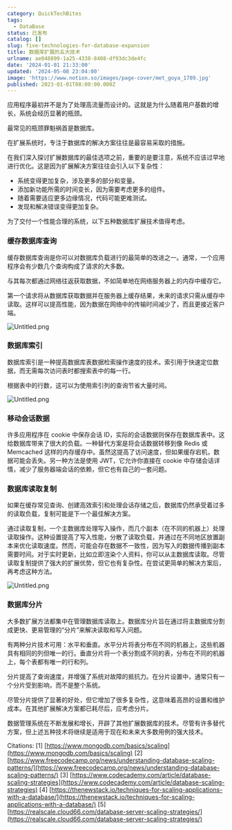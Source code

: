 ```yaml
---
category: QuickTechBites
tags:
  - DataBase
status: 已发布
catalog: []
slug: five-technologies-for-database-expansion
title: 数据库扩展的五大技术
urlname: ae048899-1a25-4338-8408-df93dc3de4fc
date: '2024-01-01 21:33:00'
updated: '2024-05-08 23:04:00'
image: 'https://www.notion.so/images/page-cover/met_goya_1789.jpg'
published: 2023-01-01T08:00:00.000Z
---
```


应用程序最初并不是为了处理高流量而设计的。这就是为什么随着用户基数的增长，系统会经历显著的瓶颈。


最常见的瓶颈罪魁祸首是数据库。


在扩展系统时，专注于数据库的解决方案往往是最容易采取的措施。


在我们深入探讨扩展数据库的最佳选项之前，重要的是要注意，系统不应该过早地进行优化。这是因为扩展解决方案往往会引入以下复杂性：

- 系统变得更加复杂，涉及更多的部分和变量。
- 添加新功能所需的时间变长，因为需要考虑更多的组件。
- 随着需要适应更多边缘情况，代码可能更难测试。
- 发现和解决错误变得更加复杂。

为了交付一个性能合理的系统，以下五种数据库扩展技术值得考虑。


### **缓存数据库查询**


缓存数据库查询是你可以对数据库负载进行的最简单的改进之一。通常，一个应用程序会有少数几个查询构成了请求的大多数。


与其每次都通过网络往返获取数据，不如简单地在网络服务器上的内存中缓存它。


第一个请求将从数据库获取数据并在服务器上缓存结果，未来的请求只需从缓存中读取。这样可以提高性能，因为数据在网络中的传输时间减少了，而且更接近客户端。


![Untitled.png](https://prod-files-secure.s3.us-west-2.amazonaws.com/5d24fe63-e567-4804-86f9-9fdc62e13082/90ccd300-8cb4-4392-a93f-76f7d0b7f352/Untitled.png?X-Amz-Algorithm=AWS4-HMAC-SHA256&X-Amz-Content-Sha256=UNSIGNED-PAYLOAD&X-Amz-Credential=ASIAZI2LB466SIIEJ7KK%2F20250325%2Fus-west-2%2Fs3%2Faws4_request&X-Amz-Date=20250325T213433Z&X-Amz-Expires=3600&X-Amz-Security-Token=IQoJb3JpZ2luX2VjELT%2F%2F%2F%2F%2F%2F%2F%2F%2F%2FwEaCXVzLXdlc3QtMiJGMEQCIBMqJynkp%2B9xzp0t10hLeCL3WfRCUAF8Z2JoQF4rIWViAiBAT9KXbKEjFBKsly0mz8m1fYtKLsfpWN5oLjiOybNKHir%2FAwgdEAAaDDYzNzQyMzE4MzgwNSIMJ5ElbHJgs3a%2BRu7UKtwDL2tiaDpFSCFzISOfRKubrdRQa8%2BSeWf0cEJ8IbLFsiNCaPGZby8WNYmCAiBvAObzCr6mmMfw7e6s7EuQdMAOYKsqaMNmbvUXRDoewD040C9Sts4gcfe%2BPWi9zzr2qVkVR2Zlmg501uNi2yZJ0RbwavUFVSavVNuWq0dfxBarBnxePXt8ey2YAmk2XE9yVV7Fmva6hEGxQzFpZRtLtl1HpUItbYVGx2Ktyq%2FJnuoScqOndElSSTbrd8zmLFt29YQg9o4FA1lZVmKqa7qLboCiY7k%2FYrecsZxK80aLF3727GYwI%2BV5htuAdrndwAh1fcfiYrh4%2FyNCStEzDfRWmX4egZrn2n7uHOj74FSiLlkWk%2FNB%2BvvqWMJu00YNQjlN9YzdI5KVGCq4TkWGzlFljUT5dF0EUNuimLrzzuFXn55FFXoFWc%2BS08I0C%2BAuVhQ39IzH5VlmZjTQWbQae0vM%2BfrkVMLaV1MUJM3E0Wf3HcR2YGj16SaqaNqBR8%2FaupqRkNtTBzsJQqEWkN10mJDQM0oM6%2FiWuxyHFt4DcNJsa6%2BR3OSn84C6Cyv7NseDznCXXsiFDSawzYCkwkCgiwio6SymGVh8%2Fk7c1acgRtti1spZrCvdinu9rk3aOJS6xBEw5ZiMvwY6pgFHLukmcBDCQ1ehoptDuuCq6tGWUdg3HUDxdBNfZlItXa4xdqyPgTSnKHF7jBVG8xXWxXLbwnA4LvMV7Qj3Ac3yOtvwgHVs9GgTbhnbMwFRIKx8jiDmyspZrpk0sj5e0X%2BpxV7GUL%2BGhcmxz3a1tEGm7XCOL%2Bmb8sebkk6c1FQsv8MB2E2tuUVE6E%2B3wJSvKlOCg7ig1G18mEFpGxF5HlI%2BMhy0HUaX&X-Amz-Signature=a166ae92f2796b11c594577d6c13fb1327aa5d07ab1a140ba0dea48d8dec297d&X-Amz-SignedHeaders=host&x-id=GetObject)


### **数据库索引**


数据库索引是一种提高数据库表数据检索操作速度的技术。索引用于快速定位数据，而无需每次访问表时都搜索表中的每一行。


根据表中的行数，这可以为使用索引列的查询节省大量时间。


![Untitled.png](https://prod-files-secure.s3.us-west-2.amazonaws.com/5d24fe63-e567-4804-86f9-9fdc62e13082/d4109739-24f9-4adf-abd6-8eec0d12f3c8/Untitled.png?X-Amz-Algorithm=AWS4-HMAC-SHA256&X-Amz-Content-Sha256=UNSIGNED-PAYLOAD&X-Amz-Credential=ASIAZI2LB466SIIEJ7KK%2F20250325%2Fus-west-2%2Fs3%2Faws4_request&X-Amz-Date=20250325T213433Z&X-Amz-Expires=3600&X-Amz-Security-Token=IQoJb3JpZ2luX2VjELT%2F%2F%2F%2F%2F%2F%2F%2F%2F%2FwEaCXVzLXdlc3QtMiJGMEQCIBMqJynkp%2B9xzp0t10hLeCL3WfRCUAF8Z2JoQF4rIWViAiBAT9KXbKEjFBKsly0mz8m1fYtKLsfpWN5oLjiOybNKHir%2FAwgdEAAaDDYzNzQyMzE4MzgwNSIMJ5ElbHJgs3a%2BRu7UKtwDL2tiaDpFSCFzISOfRKubrdRQa8%2BSeWf0cEJ8IbLFsiNCaPGZby8WNYmCAiBvAObzCr6mmMfw7e6s7EuQdMAOYKsqaMNmbvUXRDoewD040C9Sts4gcfe%2BPWi9zzr2qVkVR2Zlmg501uNi2yZJ0RbwavUFVSavVNuWq0dfxBarBnxePXt8ey2YAmk2XE9yVV7Fmva6hEGxQzFpZRtLtl1HpUItbYVGx2Ktyq%2FJnuoScqOndElSSTbrd8zmLFt29YQg9o4FA1lZVmKqa7qLboCiY7k%2FYrecsZxK80aLF3727GYwI%2BV5htuAdrndwAh1fcfiYrh4%2FyNCStEzDfRWmX4egZrn2n7uHOj74FSiLlkWk%2FNB%2BvvqWMJu00YNQjlN9YzdI5KVGCq4TkWGzlFljUT5dF0EUNuimLrzzuFXn55FFXoFWc%2BS08I0C%2BAuVhQ39IzH5VlmZjTQWbQae0vM%2BfrkVMLaV1MUJM3E0Wf3HcR2YGj16SaqaNqBR8%2FaupqRkNtTBzsJQqEWkN10mJDQM0oM6%2FiWuxyHFt4DcNJsa6%2BR3OSn84C6Cyv7NseDznCXXsiFDSawzYCkwkCgiwio6SymGVh8%2Fk7c1acgRtti1spZrCvdinu9rk3aOJS6xBEw5ZiMvwY6pgFHLukmcBDCQ1ehoptDuuCq6tGWUdg3HUDxdBNfZlItXa4xdqyPgTSnKHF7jBVG8xXWxXLbwnA4LvMV7Qj3Ac3yOtvwgHVs9GgTbhnbMwFRIKx8jiDmyspZrpk0sj5e0X%2BpxV7GUL%2BGhcmxz3a1tEGm7XCOL%2Bmb8sebkk6c1FQsv8MB2E2tuUVE6E%2B3wJSvKlOCg7ig1G18mEFpGxF5HlI%2BMhy0HUaX&X-Amz-Signature=530fd99857e792d5447339ce74cdcd806e6af70e84104681d151d8b151c29d8e&X-Amz-SignedHeaders=host&x-id=GetObject)


### **移动会话数据**


许多应用程序在 cookie 中保存会话 ID，实际的会话数据则保存在数据库表中。这给数据库带来了很大的负载。一种替代方案是将会话数据转移到像 Redis 或 Memcached 这样的内存缓存中。虽然这提高了访问速度，但如果缓存宕机，数据可能会丢失。另一种方法是使用 JWT，它允许你直接在 cookie 中存储会话详情，减少了服务器端会话的依赖，但它也有自己的一套问题。


### **数据库读取复制**


如果在缓存常见查询、创建高效索引和处理会话存储之后，数据库仍然承受着过多的读取负载，复制可能是下一个最佳解决方案。


通过读取复制，一个主数据库处理写入操作，而几个副本（在不同的机器上）处理读取操作。这种设置提高了写入性能，分散了读取负载，并通过在不同地区放置副本来优化读取速度。然而，可能会存在数据不一致性，因为写入的数据传播到副本需要时间。对于实时更新，比如立即渲染个人资料，你可以从主数据库读取。尽管读取复制提供了强大的扩展优势，但它也有复杂性。在尝试更简单的解决方案后，再考虑这种方法。


![Untitled.png](https://prod-files-secure.s3.us-west-2.amazonaws.com/5d24fe63-e567-4804-86f9-9fdc62e13082/24928cbe-8502-42c3-8c51-57b72171cc67/Untitled.png?X-Amz-Algorithm=AWS4-HMAC-SHA256&X-Amz-Content-Sha256=UNSIGNED-PAYLOAD&X-Amz-Credential=ASIAZI2LB466SIIEJ7KK%2F20250325%2Fus-west-2%2Fs3%2Faws4_request&X-Amz-Date=20250325T213433Z&X-Amz-Expires=3600&X-Amz-Security-Token=IQoJb3JpZ2luX2VjELT%2F%2F%2F%2F%2F%2F%2F%2F%2F%2FwEaCXVzLXdlc3QtMiJGMEQCIBMqJynkp%2B9xzp0t10hLeCL3WfRCUAF8Z2JoQF4rIWViAiBAT9KXbKEjFBKsly0mz8m1fYtKLsfpWN5oLjiOybNKHir%2FAwgdEAAaDDYzNzQyMzE4MzgwNSIMJ5ElbHJgs3a%2BRu7UKtwDL2tiaDpFSCFzISOfRKubrdRQa8%2BSeWf0cEJ8IbLFsiNCaPGZby8WNYmCAiBvAObzCr6mmMfw7e6s7EuQdMAOYKsqaMNmbvUXRDoewD040C9Sts4gcfe%2BPWi9zzr2qVkVR2Zlmg501uNi2yZJ0RbwavUFVSavVNuWq0dfxBarBnxePXt8ey2YAmk2XE9yVV7Fmva6hEGxQzFpZRtLtl1HpUItbYVGx2Ktyq%2FJnuoScqOndElSSTbrd8zmLFt29YQg9o4FA1lZVmKqa7qLboCiY7k%2FYrecsZxK80aLF3727GYwI%2BV5htuAdrndwAh1fcfiYrh4%2FyNCStEzDfRWmX4egZrn2n7uHOj74FSiLlkWk%2FNB%2BvvqWMJu00YNQjlN9YzdI5KVGCq4TkWGzlFljUT5dF0EUNuimLrzzuFXn55FFXoFWc%2BS08I0C%2BAuVhQ39IzH5VlmZjTQWbQae0vM%2BfrkVMLaV1MUJM3E0Wf3HcR2YGj16SaqaNqBR8%2FaupqRkNtTBzsJQqEWkN10mJDQM0oM6%2FiWuxyHFt4DcNJsa6%2BR3OSn84C6Cyv7NseDznCXXsiFDSawzYCkwkCgiwio6SymGVh8%2Fk7c1acgRtti1spZrCvdinu9rk3aOJS6xBEw5ZiMvwY6pgFHLukmcBDCQ1ehoptDuuCq6tGWUdg3HUDxdBNfZlItXa4xdqyPgTSnKHF7jBVG8xXWxXLbwnA4LvMV7Qj3Ac3yOtvwgHVs9GgTbhnbMwFRIKx8jiDmyspZrpk0sj5e0X%2BpxV7GUL%2BGhcmxz3a1tEGm7XCOL%2Bmb8sebkk6c1FQsv8MB2E2tuUVE6E%2B3wJSvKlOCg7ig1G18mEFpGxF5HlI%2BMhy0HUaX&X-Amz-Signature=bbf26ff1d576620acb34fb56a5377472d90c7b7b65c537e8ca720a7a3af244c9&X-Amz-SignedHeaders=host&x-id=GetObject)


### **数据库分片**


大多数扩展方法都集中在管理数据库读取上。数据库分片旨在通过将主数据库分割成更快、更易管理的“分片”来解决读取和写入问题。


有两种分片技术可用：水平和垂直。水平分片将表分布在不同的机器上，这些机器具有相同的列但唯一的行。垂直分片将一个表分割成不同的表，分布在不同的机器上，每个表都有唯一的行和列。


分片提高了查询速度，并增强了系统对故障的抵抗力。在分片设置中，通常只有一个分片受到影响，而不是整个系统。


尽管分片提供了显著的好处，但它增加了很多复杂性，这意味着高昂的设置和维护成本。在其他扩展解决方案都已耗尽后，应考虑分片。


数据管理系统在不断发展和增长，开辟了其他扩展数据库的技术。尽管有许多替代方案，但上述五种技术将继续是适用于现在和未来大多数用例的强大技术。


Citations:
[1] [https://www.mongodb.com/basics/scaling](https://www.mongodb.com/basics/scaling)
[2] [https://www.freecodecamp.org/news/understanding-database-scaling-patterns/](https://www.freecodecamp.org/news/understanding-database-scaling-patterns/)
[3] [https://www.codecademy.com/article/database-scaling-strategies](https://www.codecademy.com/article/database-scaling-strategies)
[4] [https://thenewstack.io/techniques-for-scaling-applications-with-a-database/](https://thenewstack.io/techniques-for-scaling-applications-with-a-database/)
[5] [https://realscale.cloud66.com/database-server-scaling-strategies/](https://realscale.cloud66.com/database-server-scaling-strategies/)

